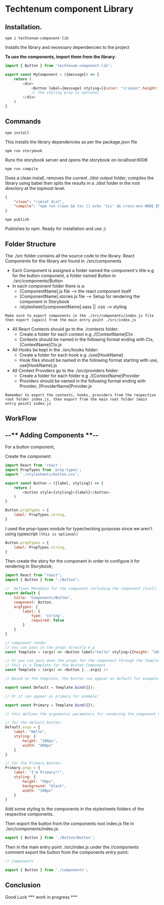 # Techtenum component Library


## Installation.

`npm i techtenum-component-lib`

Installs the library and necessary dependencies to the project

**To use the components, import them from the library**:

```js
import { Button } from 'techtenum-component-lib';

export const MyComponent = ({message}) => {
    return (
        <div>
            <Button label={message} styling={{color: "crimson",height: "auto"}} />
            // the styling prop is optional
        </div>
    )
}
```

## Commands

`npm install`

This installs the library dependencies as per the package.json file

`npm run storybook`

Runs the storybook server and opens the storybook on localhost:6006

`npm run compile`

Does a clean install, removes the current ./dist output folder, compiles the library using babel then spits the results in a ./dist folder in the root directory at the topmost level.

```json
{
    "clean": "rimraf dist",
    "compile": "npm run clean && tsc || echo 'tsc' && cross-env NODE_ENV=production babel src/ --out-dir dist --copy-files --ignore __tests__,spec.js,test.js,stories.js,__snapshots__"
}
```

`npm publish`

Publishes to npm. Ready for installation and use ;)

## Folder Structure

The ./src folder contains all the source code to the library.
React Components for the library are found in ./src/components
- Each Component is assigned a folder named the component's title e.g for the button component, a folder named Button in ./src/components/Button
- In each component folder there is a:
    * [ComponentName].js file --> the react component itself
    * [ComponentName].stories.js file --> Setup for rendering the component in Storybook
    * /stylesheet/[componentName].sass || .css --> styling

`Make sure to export components in the ./src/components/index.js file then export [again] from the main entry point ./src/index.js `
- All React Contexts should go to the ./contexts folder:
    * Create a folder for each context e.g ./[ContextName]Ctx
    * Contexts should be named in the following format ending with Ctx, [ContextName]Ctx.js
- All Hooks be kept in the ./src/hooks folder:
    * Create a folder for each hook e.g ./use[HookName]
    * Hook files should be named in the following format starting with use, use[HookName].js
- All Context Providers go to the ./src/providers folder:
    * Create a folder for each folder e.g ./[ContextName]Provider
    * Providers should be named in the following format ending with Provider, [ProviderName]Provider.js

`Remember to export the contexts, hooks, providers from the respective root folder index.js, then export from the main root folder [main entry point] index.js`

## WorkFlow

## --** Adding Components **--

For a button component,

Create the component:

```js
import React from 'react';
import PropTypes from 'prop-types';
import './stylesheets/button.css';

export const Button = ({label, styling}) => {
    return (
        <button style={styling}>{label}</button>
    )
}

Button.propTypes = {
    label: PropTypes.string,
}
```

I used the prop-types module for typechecking purposes since we aren't using typescript `(this is optional)`

```js
Button.propTypes = {
    label: PropTypes.string,
}
```

Then create the story for the component in order to configure it for rendering in Storybook;

```js
import React from "react";
import { Button } from "./Button";

//  Defines Metadata for the component including the component itself, its title (where it will show up in the navigation UI story hierarchy), decorators, and parameters.
export default {
    title: 'Components/Button',
    component: Button,
    argTypes: {
        label: {
            type: 'string',
            required: false
        }
    }
}

// component render
// you can pass in the props directly e.g
const Template = (args) => <Button label="hello" styling={{height: "100px", width: "400px"}} />

// Or you can pass down the props for the component through the Template function arguments this is recommended if there is need for various states of a component based on different arguments for example:  
// this is a Template for the Button Component
const Template = (args) => <Button {...args} />

// Based on the template, the button can appear as default for example:

export const Default = Template.bind({});

// Or it can appear as primary for example:

export const Primary = Template.bind({});

// this defines the arguments/ parameters for rendering the component or the different states of the component e.g:

// for the default button:
Default.args = {
    label: "Hello",
    styling: {
        height: "100px",
        width: "400px"
    }
}

// for the Primary Button:
Primary.args = {
    label: "I'm Primary!!",
    styling: {
        height: "50px",
        background: "black",
        width: "100px"
    }
}
```

Add some styling to the components in the stylesheets folders of the respective components.


Then export the button from the components root index.js file in ./src/components/index.js:

```js
export { Button } from './Button/Button';
```
Then in the main entry point ./src/index.js under the //components comment export the button from the components entry point:

```js
// Components

export { Button } from './components';
```


## Conclusion

Good Luck *** work in progress ***
